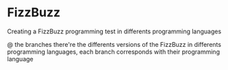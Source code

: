 # FizzBuzz
Creating a FizzBuzz programming test in differents programming languages

@ the branches there're the differents versions of the FizzBuzz in differents programming languages, each branch corresponds with their programming language 
